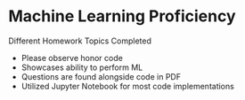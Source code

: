 # Machine Learning Proficiency

Different Homework Topics Completed
- Please observe honor code
- Showcases ability to perform ML
- Questions are found alongside code in PDF
- Utilized Jupyter Notebook for most code implementations
